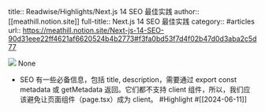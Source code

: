 title:: Readwise/Highlights/Next.js 14 SEO 最佳实践
author:: [[meathill.notion.site]]
full-title:: Next.js 14 SEO 最佳实践
category:: #articles
url:: https://meathill.notion.site/Next-js-14-SEO-90d31eee22ff4621af6620524b4b2773#f3fa0bd53f7d4f02b47d0d3aba2c5d77

![](https://readwise-assets.s3.amazonaws.com/static/images/article1.be68295a7e40.png)
None

- SEO 有一些必备信息，包括 title, description，需要通过 export const metadata 或 getMetadata 返回。它们都不支持 client 组件，所以，我们应该避免让页面组件（page.tsx）成为 client。 #Highlight #[[2024-06-11]]